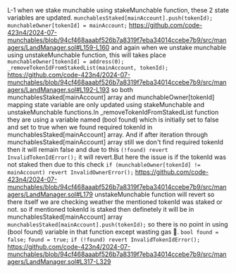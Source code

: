 L-1
when we stake munchable using stakeMunchable function, these 2 state variables are updated.
`munchablesStaked[mainAccount].push(tokenId);`
`munchableOwner[tokenId] = mainAccount;`
https://github.com/code-423n4/2024-07-munchables/blob/94cf468aaabf526b7a8319f7eba34014ccebe7b9/src/managers/LandManager.sol#L159-L160
and again when we unstake munchable using unstakeMunchable function, this will takes place
`munchableOwner[tokenId] = address(0);`
        `_removeTokenIdFromStakedList(mainAccount, tokenId);`
https://github.com/code-423n4/2024-07-munchables/blob/94cf468aaabf526b7a8319f7eba34014ccebe7b9/src/managers/LandManager.sol#L192-L193
so both munchablesStaked[mainAccount] array and munchableOwner[tokenId] mapping state variable are only updated using stakeMunchable and unstakeMunchable functions.In _removeTokenIdFromStakedList function they are using a variable named (bool found) which is initially set to false and set to true when we found required tokenId in munchablesStaked[mainAccount] array. And if after iteration through munchablesStaked[mainAccount] array still we don't find required tokenId then it will remain false and due to this `(!found) revert InvalidTokenIdError();` it will revert.But here the issue is if the tokenId was not staked then due to this check `if (munchableOwner[tokenId] != mainAccount) revert InvalidOwnerError();` 
https://github.com/code-423n4/2024-07-munchables/blob/94cf468aaabf526b7a8319f7eba34014ccebe7b9/src/managers/LandManager.sol#L179
unstakeMunchable function will revert so there itself we are checking weather the mentioned tokenId was staked or not. so if mentioned tokenId is staked then definetely it will be in munchablesStaked[mainAccount] array `munchablesStaked[mainAccount].push(tokenId);`
so there is no point in using (bool found) variable in that function except wasting gas 🤣. 
`bool found = false;`
`found = true;`
`if (!found) revert InvalidTokenIdError();`
https://github.com/code-423n4/2024-07-munchables/blob/94cf468aaabf526b7a8319f7eba34014ccebe7b9/src/managers/LandManager.sol#L317-L329